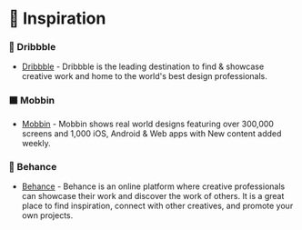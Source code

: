 # 🍧 Inspiration


### 🏀 Dribbble 
- [Dribbble](https://dribbble.com/) - Dribbble is the leading destination to find & showcase creative work and home to the world's best design professionals.

### ⬛ Mobbin
- [Mobbin](https://mobbin.com) - Mobbin shows real world designs featuring over 300,000 screens and 1,000 iOS, Android & Web apps with New content added weekly.

### 🎨 Behance
- [Behance](https://www.behance.net/) - Behance is an online platform where creative professionals can showcase their work and discover the work of others. It is a great place to find inspiration, connect with other creatives, and promote your own projects.